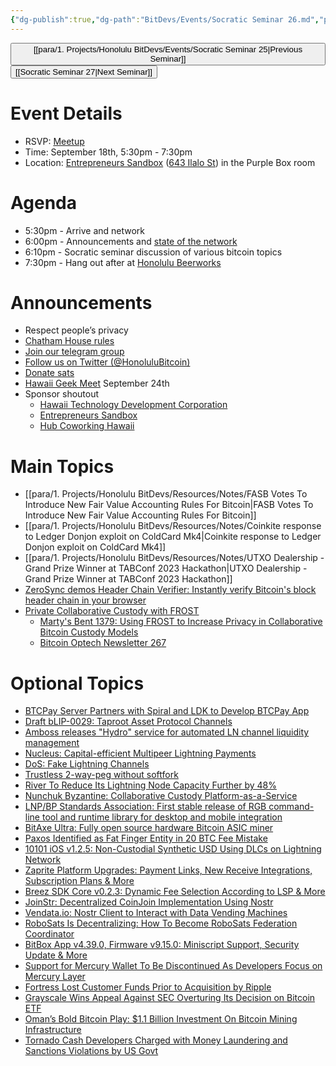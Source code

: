 ```yaml
---
{"dg-publish":true,"dg-path":"BitDevs/Events/Socratic Seminar 26.md","permalink":"/bit-devs/events/socratic-seminar-26/","title":"Socratic Seminar 26","tags":["bitdevs","socratic-26","bitcoin","resource"],"noteIcon":"3","created":"2023-08-22T11:00:41.233-10:00","updated":"2023-09-16T22:44:43.856-10:00"}
---
```




<button class="obsidian-button previous-seminar">[[para/1. Projects/Honolulu BitDevs/Events/Socratic Seminar 25\|Previous Seminar]]</button> <button class="obsidian-button next-seminar">[[Socratic Seminar 27\|Next Seminar]]</button>

# Event Details

- RSVP: [Meetup](https://www.meetup.com/honolulu-bitdevs/events/295946682/)
- Time: September 18th, 5:30pm - 7:30pm
- Location: [Entrepreneurs Sandbox](https://sandboxhawaii.org/) ([643 Ilalo St](https://goo.gl/maps/3Zj38htV13iUn4dcA)) in the Purple Box room

# Agenda

- 5:30pm - Arrive and network  
- 6:00pm - Announcements and [state of the network](https://bitcoin.clarkmoody.com/dashboard/)
- 6:10pm - Socratic seminar discussion of various bitcoin topics
- 7:30pm - Hang out after at [Honolulu Beerworks](https://www.honolulubeerworks.com/)

# Announcements

- Respect people’s privacy
- [Chatham House rules](https://www.chathamhouse.org/about-us/chatham-house-rule)
- [Join our telegram group](https://t.me/+Uh9gbHO9EHFkZWJh)
- [Follow us on Twitter (@HonoluluBitcoin)](https://twitter.com/HonoluluBitcoin)
- [Donate sats](https://checkout.opennode.com/p/5dea6b7a-d33c-4fda-b54c-98f092814c7d)
- [Hawaii Geek Meet](https://www.hawaiigeek.com/) September 24th
- Sponsor shoutout
	- [Hawaii Technology Development Corporation](https://www.htdc.org/about/)
	- [Entrepreneurs Sandbox](https://sandboxhawaii.org/)
	- [Hub Coworking Hawaii](https://hubcoworkinghi.com/)

# Main Topics

- [[para/1. Projects/Honolulu BitDevs/Resources/Notes/FASB Votes To Introduce New Fair Value Accounting Rules For Bitcoin\|FASB Votes To Introduce New Fair Value Accounting Rules For Bitcoin]]
- [[para/1. Projects/Honolulu BitDevs/Resources/Notes/Coinkite response to Ledger Donjon exploit on ColdCard Mk4\|Coinkite response to Ledger Donjon exploit on ColdCard Mk4]]
- [[para/1. Projects/Honolulu BitDevs/Resources/Notes/UTXO Dealership - Grand Prize Winner at TABConf 2023 Hackathon\|UTXO Dealership - Grand Prize Winner at TABConf 2023 Hackathon]]
- [ZeroSync demos Header Chain Verifier: Instantly verify Bitcoin's block header chain in your browser](https://twitter.com/roasbeef/status/1700598667546419552?s=52&t=fR1UfkkV0hfE5yaQW87bRg) 
- [Private Collaborative Custody with FROST](https://gist.github.com/nickfarrow/4be776782bce0c12cca523cbc203fb9d/)
	- [Marty's Bent 1379: Using FROST to Increase Privacy in Collaborative Bitcoin Custody Models](https://tftc.io/martys-bent/issue-1379-using-frost-to-increase-privacy-in-collaborative-bitcoin-custody-models/)
	- [Bitcoin Optech Newsletter 267](https://bitcoinops.org/en/newsletters/2023/09/06/?ref=nobsbitcoin.com#privacy-enhanced-co-signing)

# Optional Topics

- [BTCPay Server Partners with Spiral and LDK to Develop BTCPay App](https://www.nobsbitcoin.com/btcpay-server-partners-with-spiral-and-ldk-to-develop-btcpay-app/)
- [Draft bLIP-0029: Taproot Asset Protocol Channels](https://lists.linuxfoundation.org/pipermail/lightning-dev/2023-September/004089.html)
- [Amboss releases "Hydro" service for automated LN channel liquidity management](https://ambosstech.medium.com/businesses-meet-hydro-your-new-best-friend-for-lightning-network-payments-d9fb90016e67)
- [Nucleus: Capital-efficient Multipeer Lightning Payments](https://www.nobsbitcoin.com/nucleus-capital-efficient-multipeer-lightning-payments/)
- [DoS: Fake Lightning Channels](https://www.nobsbitcoin.com/dos-fake-lightning-channels/)
- [Trustless 2-way-peg without softfork](https://lists.linuxfoundation.org/pipermail/bitcoin-dev/2023-September/021948.html)
- [River To Reduce Its Lightning Node Capacity Further by 48%](https://www.nobsbitcoin.com/river-to-reduce-its-lightning-node-capacity-by-48/)
- [Nunchuk Byzantine: Collaborative Custody Platform-as-a-Service](https://www.nobsbitcoin.com/nunchuk-byzantine/)
- [LNP/BP Standards Association: First stable release of RGB command-line tool and runtime library for desktop and mobile integration](https://twitter.com/lnp_bp/status/1699433986752233620?s=52&t=fR1UfkkV0hfE5yaQW87bRg)
- [BitAxe Ultra: Fully open source hardware Bitcoin ASIC miner](https://www.nobsbitcoin.com/bitaxe-ultra/)
- [Paxos Identified as Fat Finger Entity in 20 BTC Fee Mistake](https://www.nobsbitcoin.com/paxos-identified-as-fat-finger-entity-in-20-btc-fee-mistake/)
- [10101 iOS v1.2.5: Non-Custodial Synthetic USD Using DLCs on Lightning Network](https://www.nobsbitcoin.com/10101-v1-2-5-ios-beta/)
- [Zaprite Platform Upgrades: Payment Links, New Receive Integrations, Subscription Plans & More](https://blog.zaprite.com/zaprite-platform-upgrades)
- [Breez SDK Core v0.2.3: Dynamic Fee Selection According to LSP & More](https://www.nobsbitcoin.com/breez-sdk-core-v0-2-3/)
- [JoinStr: Decentralized CoinJoin Implementation Using Nostr](https://www.nobsbitcoin.com/joinstr-decentralized-coinjoin-implementation-using-nostr/)
- [Vendata.io: Nostr Client to Interact with Data Vending Machines](https://www.nobsbitcoin.com/vendata-io-a-nostr-client-to-interact-with-data-vending-machines/)
- [RoboSats Is Decentralizing: How To Become RoboSats Federation Coordinator](https://www.nobsbitcoin.com/robosats-is-decentralizing-how-to-become-robosats-federation-coordinator/)
- [BitBox App v4.39.0, Firmware v9.15.0: Miniscript Support, Security Update & More](https://www.nobsbitcoin.com/bitbox-app-v4-39-0-firmware-v9-15-0/)
- [Support for Mercury Wallet To Be Discontinued As Developers Focus on Mercury Layer](https://www.nobsbitcoin.com/support-for-mercury-wallet-discontinued/)
- [Fortress Lost Customer Funds Prior to Acquisition by Ripple](https://www.nobsbitcoin.com/fortress-lost-customer-funds-prior-to-acquisition-by-ripple/)
- [Grayscale Wins Appeal Against SEC Overturing Its Decision on Bitcoin ETF](https://www.nobsbitcoin.com/grayscale-wins-appeal-over-sec/)
- [Oman’s Bold Bitcoin Play: $1.1 Billion Investment On Bitcoin Mining Infrastructure](https://www.forbes.com/sites/irinaheaver/2023/08/24/omans-bold-bitcoin-play-11-billion-investment-on-bitcoin-mining-infrastructure/?sh=6896c1642709)
- [Tornado Cash Developers Charged with Money Laundering and Sanctions Violations by US Govt](https://www.nobsbitcoin.com/tornado-cash-developers-charged-with-money-laundering-and-sanctions-violations/) 